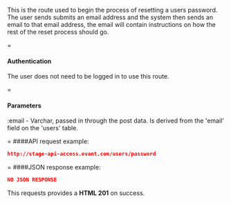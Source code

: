 <!-- --- title: POST /users/password -->

This is the route used to begin the process of resetting a users password. The user sends submits an email address and the system then sends an email to that email address, the email will contain instructions on how the rest of the reset process should go.

=
#### Authentication

The user does not need to be logged in to use this route.

=
#### Parameters

:email - Varchar, passed in through the post data. Is derived from the 'email' field on the 'users' table. 

=
####API request example:
```json
http://stage-api-access.evant.com/users/password
```

=
####JSON response example:

```json
NO JSON RESPONSE
```

This requests provides a <strong>HTML 201</strong> on success.
